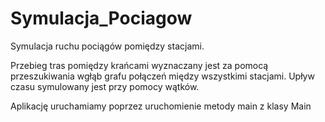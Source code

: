 # Symulacja_Pociagow

Symulacja ruchu pociągów pomiędzy stacjami.

Przebieg tras pomiędzy krańcami wyznaczany jest za pomocą przeszukiwania wgłąb grafu połączeń między wszystkimi stacjami.
Upływ czasu symulowany jest przy pomocy wątków.


Aplikację uruchamiamy poprzez uruchomienie metody main z klasy Main
